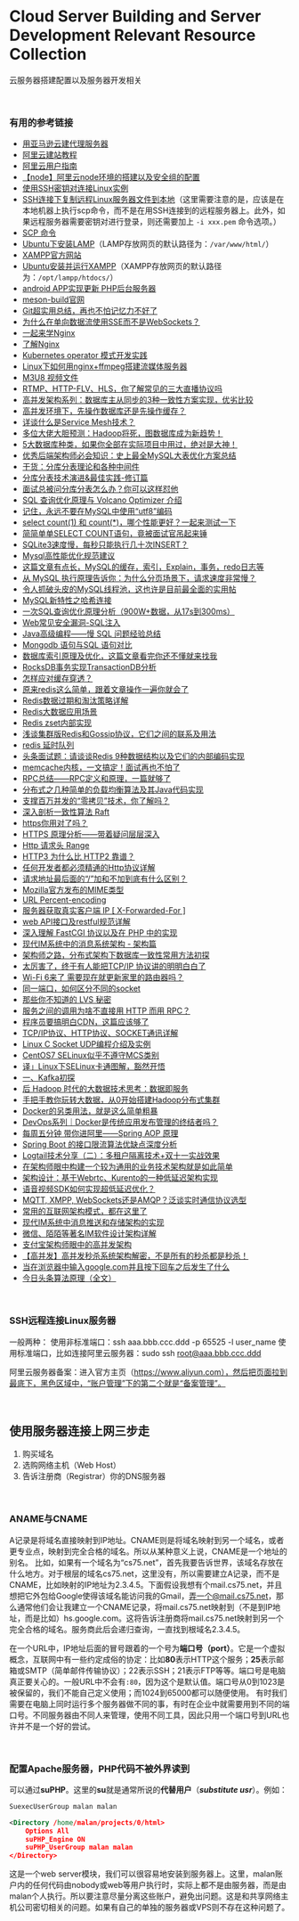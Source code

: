 # Cloud Server Building and Server Development Relevant Resource Collection
云服务器搭建配置以及服务器开发相关

<br />

### 有用的参考链接

- [用亚马逊云建代理服务器](https://www.cnblogs.com/vamei/p/5302707.html)
- [阿里云建站教程](https://help.aliyun.com/document_detail/57160.html?spm=a2c4g.11186623.6.826.1fb27aeehHNuFX)
- [阿里云用户指南](https://help.aliyun.com/document_detail/25429.html?spm=a2c4g.11186623.6.623.51332529mpuPtf)
- [【node】阿里云node环境的搭建以及安全组的配置](https://blog.csdn.net/dangbai01_/article/details/102821023)
- [使用SSH密钥对连接Linux实例](https://help.aliyun.com/document_detail/51798.html)
- [SSH连接下复制远程Linux服务器文件到本地](https://www.cnblogs.com/zhuangliu/p/7610530.html)（这里需要注意的是，应该是在本地机器上执行scp命令，而不是在用SSH连接到的远程服务器上。此外，如果远程服务器需要密钥对进行登录，则还需要加上 `-i xxx.pem` 命令选项。）
- [SCP 命令](https://www.cnblogs.com/hitwtx/archive/2011/11/16/2251254.html)
- [Ubuntu下安装LAMP](https://help.ubuntu.com/community/ApacheMySQLPHP)（LAMP存放网页的默认路径为：`/var/www/html/`）
- [XAMPP官方网站](https://www.apachefriends.org/index.html)
- [Ubuntu安装并运行XAMPP](http://wiki.ubuntu.com.cn/Xampp)（XAMPP存放网页的默认路径为：`/opt/lampp/htdocs/`）
- [android APP实现更新 PHP后台服务器](http://www.bieryun.com/2558.html)
- [meson-build官网](http://mesonbuild.com)
- [Git超实用总结，再也不怕记忆力不好了](https://www.toutiao.com/i6617306717652779523)
- [为什么在单向数据流使用SSE而不是WebSockets？](https://www.toutiao.com/i6632815166536811011)
- [一起来学Nginx](https://www.toutiao.com/i6576169624675549703)
- [了解Nginx](https://www.toutiao.com/a6648408415490032131)
- [Kubernetes operator 模式开发实践 ](https://mp.weixin.qq.com/s/7LnQnASGHx8llfemfL1eQw)
- [Linux下如何用nginx+ffmpeg搭建流媒体服务器](https://www.toutiao.com/a6770194402091467276/)
- [M3U8 视频文件](https://www.toutiao.com/a6788082464502841863/)
- [RTMP、HTTP-FLV、HLS，你了解常见的三大直播协议吗](https://www.toutiao.com/a6788676521599959563/)
- [高并发架构系列：数据库主从同步的3种一致性方案实现，优劣比较](https://www.toutiao.com/i6628095284394066435)
- [高并发环境下，先操作数据库还是先操作缓存？](https://www.toutiao.com/a6792750510622376460/)
- [详谈什么是Service Mesh技术？](https://blog.csdn.net/xcbeyond/article/details/104666772)
- [多位大佬大胆预测：Hadoop将死，图数据库成为新趋势！](https://www.toutiao.com/i6497878265280070157/)
- [5大数据库种类，如果你全部在实际项目中用过，绝对是大神！](https://www.toutiao.com/i6524672878493827588/)
- [优秀后端架构师必会知识：史上最全MySQL大表优化方案总结](http://www.52im.net/thread-2157-1-1.html)
- [干货：分库分表理论和各种中间件](https://www.toutiao.com/i6669166118688522759)
- [分库分表技术演进&最佳实践-修订篇](https://www.itcodemonkey.com/article/10048.html)
- [面试总被问分库分表怎么办？你可以这样怼他](https://www.toutiao.com/i6798081466690437646/)
- [SQL 查询优化原理与 Volcano Optimizer 介绍](https://www.toutiao.com/a6637639566792589832)
- [记住，永远不要在MySQL中使用“utf8”编码](https://www.toutiao.com/i6571196568651694596)
- [select count(1) 和 count(*)，哪个性能更好？一起来测试一下](https://www.toutiao.com/a6723051447987995144)
- [简简单单SELECT COUNT语句，竟被面试官吊起来锤](https://www.toutiao.com/a6790650338174042632/)
- [SQLite3速度慢，每秒只能执行几十次INSERT？](https://www.toutiao.com/a6731130448530899463)
- [Mysql高性能优化规范建议](https://www.cnblogs.com/huchong/p/10219318.html)
- [这篇文章有点长，MySQL的缓存，索引，Explain，事务，redo日志等](https://www.toutiao.com/a6782438903254090247/)
- [从 MySQL 执行原理告诉你：为什么分页场景下，请求速度非常慢？](https://www.toutiao.com/a6767589208853840396/)
- [令人抓破头皮的MySQL线程池，这也许是目前最全面的实用帖](https://www.toutiao.com/a6790558159418163716/)
- [MySQL新特性之哈希连接](https://www.toutiao.com/a6790532843870093827/)
- [一次SQL查询优化原理分析（900W+数据，从17s到300ms）](https://www.jianshu.com/p/0768ebc4e28d)
- [Web常见安全漏洞-SQL注入](https://www.toutiao.com/a6642850219375460868)
- [Java高级编程——慢 SQL 问题经验总结](https://www.toutiao.com/i6563960299454464526)
- [Mongodb 语句与SQL 语句对比](https://www.toutiao.com/a6775740551288324619/)
- [数据库索引原理及优化，这篇文章看完你还不懂就来找我](https://www.toutiao.com/a6763603471556936204/)
- [RocksDB事务实现TransactionDB分析](https://www.toutiao.com/i6491156634704806413/)
- [怎样应对缓存穿透？](https://www.toutiao.com/a6757977498794869255/)
- [原来redis这么简单，跟着文章操作一遍你就会了](https://www.toutiao.com/a6753473284043440648/)
- [Redis数据过期和淘汰策略详解](https://www.toutiao.com/i6490458529822933518/)
- [Redis大数据应用场景](https://www.toutiao.com/i6496000824290837006/)
- [Redis zset内部实现](https://www.toutiao.com/a6815007981030081028/)
- [浅谈集群版Redis和Gossip协议，它们之间的联系及用法](https://www.toutiao.com/a6766461853540286980/)
- [redis 延时队列](https://www.toutiao.com/a6758017392510501380/)
- [头条面试题：请谈谈Redis 9种数据结构以及它们的内部编码实现](https://www.toutiao.com/a6780886836198769163/)
- [memcache内核，一文搞定！面试再也不怕了](https://www.toutiao.com/i6744501481052832259/)
- [RPC总结——RPC定义和原理，一篇就够了](https://www.toutiao.com/a6638560261215093255)
- [分布式之几种简单的负载均衡算法及其Java代码实现](https://www.toutiao.com/a6657468476216574477)
- [支撑百万并发的“零拷贝”技术，你了解吗？](https://www.toutiao.com/a6740157590468035085/)
- [深入剖析一致性算法 Raft](https://www.toutiao.com/a6788674457180307982/)
- [https你用对了吗？](https://www.toutiao.com/i6514165565953671693/)
- [HTTPS 原理分析——带着疑问层层深入](https://www.toutiao.com/a6764641939645006340/)
- [Http 请求头 Range](https://www.cnblogs.com/1995hxt/p/5692050.html)
- [HTTP3 为什么比 HTTP2 靠谱？](https://www.toutiao.com/a6665109758166434308)
- [任何开发者都必须精通的Http协议详解](https://www.toutiao.com/a6694000362984047108)
- [请求地址最后面的“/”加和不加到底有什么区别？](https://www.toutiao.com/a6783950501353357836/)
- [Mozilla官方发布的MIME类型](https://developer.mozilla.org/en-US/docs/Web/HTTP/Basics_of_HTTP/MIME_types)
- [URL Percent-encoding](https://en.wikipedia.org/wiki/Percent-encoding)
- [服务器获取真实客户端 IP \[ X-Forwarded-For \]](https://blog.csdn.net/weixin_42075590/article/details/80723529)
- [web API接口及restful规范详解](https://www.toutiao.com/i6765037394476401160/)
- [深入理解 FastCGI 协议以及在 PHP 中的实现](https://www.toutiao.com/i6550155500770558468/)
- [现代IM系统中的消息系统架构 - 架构篇](https://www.toutiao.com/a6680340703756681739)
- [架构师之路，分布式架构下数据库一致性常用方法初探](https://www.toutiao.com/a6686234404995465736/)
- [太厉害了，终于有人能把TCP/IP 协议讲的明明白白了](https://www.toutiao.com/a6703063991427531267)
- [Wi-Fi 6来了 需要现在就更新家里的路由器吗？](https://www.toutiao.com/i6702807269836325384)
- [同一端口，如何区分不同的socket](https://www.toutiao.com/i6710950746893844999)
- [那些你不知道的 LVS 秘密](https://www.toutiao.com/a6815416296411234823/)
- [服务之间的调用为啥不直接用 HTTP 而用 RPC？](https://www.toutiao.com/a6769077178316358148/)
- [程序员要搞明白CDN，这篇应该够了](https://www.toutiao.com/a6715180241142153735)
- [TCP/IP协议、HTTP协议、SOCKET通讯详解](https://www.toutiao.com/a6723084045455983107)
- [Linux C Socket UDP编程介绍及实例](https://blog.csdn.net/lell3538/article/details/53335472)
- [CentOS7 SELinux似乎不遵守MCS类别](http://www.voidcn.com/article/p-fwwjvxnf-bub.html)
- [译」Linux下SELinux卡通图解，豁然开悟](https://www.toutiao.com/a6745339611385430531/)
- [一、Kafka初探](https://www.toutiao.com/i6510942002136220168/)
- [后 Hadoop 时代的大数据技术思考：数据即服务](https://www.toutiao.com/i6499990248494203406/)
- [手把手教你玩转大数据，从0开始搭建Hadoop分布式集群](https://www.toutiao.com/i6508626599716323848/)
- [Docker的另类用法，就是这么简单粗暴](https://www.toutiao.com/i6434742616260084226/)
- [DevOps系列｜Docker是传统应用发布管理的终结者吗？](https://www.toutiao.com/i6454770595316892173/)
- [每周五分钟 带你进阿里——Spring AOP 原理](https://www.toutiao.com/i6510830035824280072/)
- [Spring Boot 的接口限流算法优缺点深度分析](https://www.toutiao.com/a6789927489637450251/)
- [Logtail技术分享（二）：多租户隔离技术+双十一实战效果](https://www.toutiao.com/i6488852132941267469/)
- [在架构师眼中构建一个较为通用的业务技术架构就是如此简单](https://www.toutiao.com/a6757274451122848267/)
- [架构设计：基于Webrtc、Kurento的一种低延迟架构实现](https://www.toutiao.com/i6772405491998917128/)
- [语音视频SDK如何实现超低延迟优化？](https://www.toutiao.com/a6809138266277675523/)
- [MQTT, XMPP, WebSockets还是AMQP？泛谈实时通信协议选型](https://www.toutiao.com/i6436181088854344193/)
- [常用的互联网架构模式，都在这里了](https://www.toutiao.com/i6733051091526615565/)
- [现代IM系统中消息推送和存储架构的实现](https://www.toutiao.com/i6489211231558173197/)
- [微信、陌陌等著名IM软件设计架构详解](https://www.toutiao.com/a6757601400693195268/)
- [支付宝架构师眼中的高并发架构](https://www.toutiao.com/a6759050053710512647/)
- [【高并发】高并发秒杀系统架构解密，不是所有的秒杀都是秒杀！](https://www.cnblogs.com/binghe001/p/12663557.html)
- [当在浏览器中输入google.com并且按下回车之后发生了什么](https://www.toutiao.com/i6783278927340110347/)
- [今日头条算法原理（全文）](https://www.toutiao.com/i6511211182064402951/)

<br />

### SSH远程连接Linux服务器

一般两种：
使用非标准端口：ssh aaa.bbb.ccc.ddd -p 65525 -l user_name
使用标准端口，比如连接阿里云服务器：sudo ssh root@aaa.bbb.ccc.ddd

阿里云服务器备案：进入官方主页（https://www.aliyun.com），然后把页面拉到最底下，黑色区域中，“账户管理”下的第二个就是“备案管理”。

<br />

## 使用服务器连接上网三步走

1. 购买域名
2. 选购网络主机（Web Host）
3. 告诉注册商（Registrar）你的DNS服务器

<br />

### ANAME与CNAME

A记录是将域名直接映射到IP地址。CNAME则是将域名映射到另一个域名，或者更专业点，映射到完全合格的域名。所以从某种意义上说，CNAME是一个地址的别名。
比如，如果有一个域名为“cs75.net”，首先我要告诉世界，该域名存放在什么地方。对于根层的域名cs75.net，这里没有，所以需要建立A记录，而不是CNAME，比如映射的IP地址为2.3.4.5。下面假设我想有个mail.cs75.net，并且想把它外包给Google使得该域名能访问我的Gmail，弄一个@mail.cs75.net，那么通常他们会让我建立一个CNAME记录，将mail.cs75.net映射到（不是到IP地址，而是比如）hs.google.com。这将告诉注册商将mail.cs75.net映射到另一个完全合格的域名。服务商此后会递归查询，一直找到根域名2.3.4.5。

在一个URL中，IP地址后面的冒号跟着的一个号为**端口号（port）**。它是一个虚拟概念，互联网中有一些约定成俗的协定：比如**80**表示HTTP这个服务；**25**表示邮箱或SMTP（简单邮件传输协议）；22表示SSH；21表示FTP等等。端口号是电脑真正要关心的。一般URL中不会有`:80`，因为这个是默认值。端口号从0到1023是被保留的，我们不能自己定义使用；而1024到65000都可以随便使用。
有时我们需要在电脑上同时运行多个服务器做不同的事，有时在企业中就需要用到不同的端口号。不同服务器由不同人来管理，使用不同工具，因此只用一个端口号到URL也许并不是一个好的尝试。

<br />

### 配置Apache服务器，PHP代码不被外界读到

可以通过**suPHP**。这里的**su**就是通常所说的**代替用户**（***substitute usr***）。例如：
```xml
SuexecUserGroup malan malan

<Directory /home/malan/projects/0/html>
    Options All
    suPHP_Engine ON
    suPHP_UserGroup malan malan
</Directory>
```

这是一个web server模块，我们可以很容易地安装到服务器上。这里，malan账户内的任何代码由nobody或web等用户执行时，实际上都不是由服务器，而是由malan个人执行。所以要注意尽量分离这些账户，避免出问题。这是和共享网络主机公司密切相关的问题。如果有自己的单独的服务器或VPS则不存在这种问题了。

